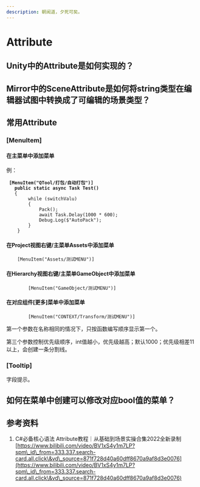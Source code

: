 ```yaml
---
description: 朝闻道，夕死可矣。
---
```


# Attribute

##

## Unity中的Attribute是如何实现的？

## Mirror中的SceneAttribute是如何将string类型在编辑器试图中转换成了可编辑的场景类型？

## 常用Attribute

### \[MenuItem]

#### 在主菜单中添加菜单

例：

<pre><code><strong>	[MenuItem("QTool/打包/自动打包")]
</strong><strong>	public static async Task Test()
</strong>	{
		while (switchValu)
		{
			Pack();
			await Task.Delay(1000 * 600);
			Debug.Log($"AutoPack");
		}
	}</code></pre>

#### 在Project视图右键/主菜单Assets中添加菜单

```
	[MenuItem("Assets/测试MENU")]

```

#### 在Hierarchy视图右键/主菜单GameObject中添加菜单

```
        [MenuItem("GameObject/测试MENU")]
```

#### 在对应组件\[更多]菜单中添加菜单

```
        [MenuItem("CONTEXT/Transform/测试MENU")]
```

第一个参数在名称相同的情况下，只按函数编写顺序显示第一个。

第三个参数控制优先级顺序，int值越小，优先级越高；默认1000；优先级相差11以上，会创建一条分割线。

### \[Tooltip]

字段提示。

## 如何在菜单中创建可以修改对应bool值的菜单？

## 参考资料

1. C#必备核心语法 Attribute教程｜从基础到场景实操合集2022全新录制 [https://www.bilibili.com/video/BV1xS4y1m7LP?spm\_id\_from=333.337.search-card.all.click\&vd\_source=871f728d40a60dff8670a9af8d3e0076](https://www.bilibili.com/video/BV1xS4y1m7LP?spm\_id\_from=333.337.search-card.all.click\&vd\_source=871f728d40a60dff8670a9af8d3e0076)
